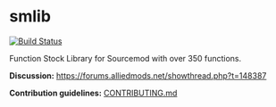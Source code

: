 # smlib
[![Build Status](https://travis-ci.org/bcserv/smlib.svg)](https://travis-ci.org/bcserv/smlib)

Function Stock Library for Sourcemod with over 350 functions.

**Discussion:** https://forums.alliedmods.net/showthread.php?t=148387

**Contribution guidelines:** [CONTRIBUTING.md](CONTRIBUTING.md)
